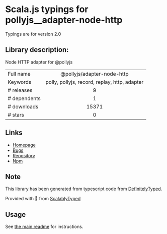 
# Scala.js typings for pollyjs__adapter-node-http

Typings are for version 2.0

## Library description:
Node HTTP adapter for @pollyjs

|                    |                 |
| ------------------ | :-------------: |
| Full name          | @pollyjs/adapter-node-http |
| Keywords           | polly, pollyjs, record, replay, http, adapter |
| # releases         | 9 |
| # dependents       | 1 |
| # downloads        | 15371 |
| # stars            | 0 |

## Links
- [Homepage](https://github.com/netflix/pollyjs#readme)
- [Bugs](https://github.com/netflix/pollyjs/issues)
- [Repository](https://github.com/netflix/pollyjs)
- [Npm](https://www.npmjs.com/package/%40pollyjs%2Fadapter-node-http)
    


## Note
This library has been generated from typescript code from [DefinitelyTyped](https://definitelytyped.org).

Provided with :purple_heart: from [ScalablyTyped](https://github.com/oyvindberg/ScalablyTyped)

## Usage
See [the main readme](../../readme.md) for instructions.


